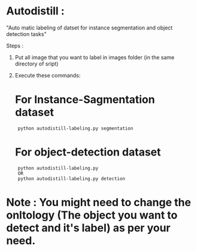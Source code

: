 # Autodistill :
 
"Auto matic labeling of datset for instance segmentation and object detection tasks"

Steps :

1. Put all image that you want to label in images folder (in the same directory of sript)

2. Execute these commands:
 
    # For Instance-Sagmentation dataset
        python autodistill-labeling.py segmentation

    # For object-detection dataset
        python autodistill-labeling.py  
        OR
        python autodistill-labeling.py detection
        

# Note : You might need to change the onltology (The object you want to detect and it's label) as per your need.
